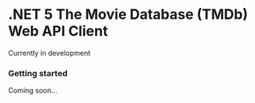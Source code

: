 # .NET 5 The Movie Database (TMDb) Web API Client
Currently in development


### Getting started

Coming soon...
